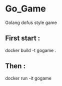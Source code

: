 # Go_Game
Golang dofus style game


## First start : 
docker build -t gogame .

## Then :
docker run -it gogame
